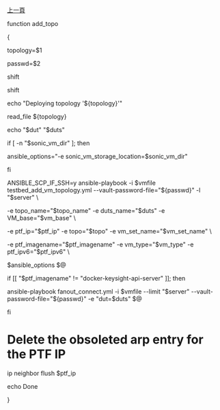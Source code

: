 [上一頁](https://jian-hong-wu.github.io/blog/testcase/)

function add_topo

{

 topology=$1
  
 passwd=$2
  
 shift
  
 shift
  
 echo "Deploying topology '${topology}'"

 read_file ${topology}

 echo "$dut" "$duts"

 if [ -n "$sonic_vm_dir" ]; then
  
   ansible_options="-e sonic_vm_storage_location=$sonic_vm_dir"
      
 fi

 ANSIBLE_SCP_IF_SSH=y ansible-playbook -i $vmfile testbed_add_vm_topology.yml --vault-password-file="${passwd}" -l "$server" \
 
   -e topo_name="$topo_name" -e duts_name="$duts" -e VM_base="$vm_base" \
        
   -e ptf_ip="$ptf_ip" -e topo="$topo" -e vm_set_name="$vm_set_name" \
        
   -e ptf_imagename="$ptf_imagename" -e vm_type="$vm_type" -e ptf_ipv6="$ptf_ipv6" \
   
   $ansible_options $@

 if [[ "$ptf_imagename" != "docker-keysight-api-server" ]]; then
  
   ansible-playbook fanout_connect.yml -i $vmfile --limit "$server" --vault-password-file="${passwd}" -e "dut=$duts" $@
   
 fi

  # Delete the obsoleted arp entry for the PTF IP
  
  ip neighbor flush $ptf_ip

  echo Done
  
}
